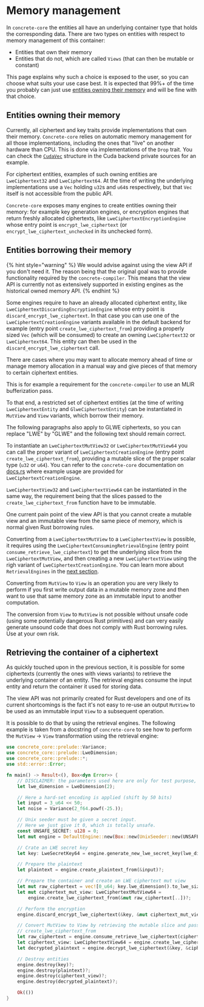 # Memory management

In `concrete-core` the entities all have an underlying container type that holds the corresponding data.
There are two types on entities with respect to memory management of this container:
- Entities that own their memory
- Entities that do not, which are called `Views` (that can then be mutable or constant)

This page explains why such a choice is exposed to the user, so you can choose what suits your use case best. It is expected that 99%+ of the time you probably can just use [entities owning their memory](#entities-owning-their-memory) and will be fine with that choice.

## Entities owning their memory

Currently, all ciphertext and key traits provide implementations that own their memory. 
`Concrete-core` relies on automatic memory management for all those implementations, including the ones that "live" on another hardware than CPU. 
This is done via implementations of the `Drop` trait. You can check the [`CudaVec`](concrete-core/src/backends/cuda/private/vec.rs) structure in the Cuda backend private sources for an example.

For ciphertext entities, examples of such owning entities are `LweCiphertext32` and `LweCiphertext64`. At the time of writing the underlying implementations use a `Vec` holding `u32`s and `u64`s respectively, but that `Vec` itself is not accessible from the public API. 

`Concrete-core` exposes many engines to create entities owning their memory: for example key generation engines, or encryption engines that return freshly allocated ciphertexts, like `LweCiphertextEncryptionEngine` whose entry point is `encrypt_lwe_ciphertext` (or `encrypt_lwe_ciphertext_unchecked` in its unchecked form). 

## Entities borrowing their memory

{% hint style="warning" %}
We would advise against using the view API if you don't need it. The reason being that the original goal was to provide functionality required by the `concrete-compiler`. This means that the view API is currently not as extensively supported in existing engines as the historical owned memory API.
{% endhint %}

Some engines require to have an already allocated ciphertext entity, like `LweCiphertextDiscardingEncryptionEngine` whose entry point is `discard_encrypt_lwe_ciphertext`. In that case you can use one of the `LweCiphertextCreationEngine` variants available in the default backend for example (entry point `create_lwe_ciphertext_from`) providing a properly sized `Vec` (which will be consumed) to create an owning `LweCiphertext32` or `LweCiphertext64`. This entity can then be used in the `discard_encrypt_lwe_ciphertext` call.

There are cases where you may want to allocate memory ahead of time or manage memory allocation in a manual way and give pieces of that memory to certain ciphertext entities.

This is for example a requirement for the `concrete-compiler` to use an MLIR bufferization pass.

To that end, a restricted set of ciphertext entities (at the time of writing `LweCiphertextEntity` and `GlweCiphertextEntity`) can be instantiated in `MutView` and `View` variants, which borrow their memory.

The following paragraphs also apply to GLWE ciphertexts, so you can replace "LWE" by "GLWE" and the following text should remain correct.

To instantiate an `LweCiphertextMutView32` or `LweCiphertextMutView64` you can call the proper variant of `LweCiphertextCreationEngine` (entry point `create_lwe_ciphertext_from`), providing a mutable slice of the proper scalar type (`u32` or `u64`). You can refer to the `concrete-core` documentation on [docs.rs](https://docs.rs) where example usage are provided for `LweCiphertextCreationEngine`.

`LweCiphertextView32` and `LweCiphertextView64` can be instantiated in the same way, the requirement being that the slices passed to the `create_lwe_ciphertext_from` function have to be immutable.

One current pain point of the view API is that you cannot create a mutable view and an immutable view from the same piece of memory, which is normal given Rust borrowing rules.

Converting from a `LweCiphertextMutView` to a `LweCiphertextView` is possible, it requires using the `LweCiphertextConsumingRetrievalEngine` (entry point `consume_retrieve_lwe_ciphertext`) to get the underlying slice from the `LweCiphertextMutView`, and then creating a new `LweCiphertextView` using the righ variant of `LweCiphertextCreationEngine`. You can learn more about `RetrievalEngines` in the [next section](#retrieving-the-container-of-a-ciphertext).

Converting from `MutView` to `View` is an operation you are very likely to perform if you first write output data in a mutable memory zone and then want to use that same memory zone as an immutable input to another computation.

The conversion from `View` to `MutView` is not possible without unsafe code (using some potentially dangerous Rust primitives) and can very easily generate unsound code that does not comply with Rust borrowing rules. Use at your own risk.

## Retrieving the container of a ciphertext

As quickly touched upon in the previous section, it is possible for some ciphertexts (currently the ones with views variants) to retrieve the underlying container of an entity. The retrieval engines consume the input entity and return the container it used for storing data.

The view API was not primarily created for Rust developers and one of its current shortcomings is the fact it's not easy to re-use an output `MutView` to be used as an immutable input `View` to a subsequent operation.

It is possible to do that by using the retrieval engines. The following example is taken from a docstring of `concrete-core` to see how to perform the `MutView` -> `View` transformation using the retrieval engine:

```rust
use concrete_core::prelude::Variance;
use concrete_core::prelude::LweDimension;
use concrete_core::prelude::*;
use std::error::Error;

fn main() -> Result<(), Box<dyn Error>> {
    // DISCLAIMER: the parameters used here are only for test purpose, and are not secure.
    let lwe_dimension = LweDimension(2);

    // Here a hard-set encoding is applied (shift by 50 bits)
    let input = 3_u64 << 50;
    let noise = Variance(2_f64.powf(-25.));

    // Unix seeder must be given a secret input.
    // Here we just give it 0, which is totally unsafe.
    const UNSAFE_SECRET: u128 = 0;
    let mut engine = DefaultEngine::new(Box::new(UnixSeeder::new(UNSAFE_SECRET)))?;

    // Crate an LWE secret key
    let key: LweSecretKey64 = engine.generate_new_lwe_secret_key(lwe_dimension)?;

    // Prepare the plaintext
    let plaintext = engine.create_plaintext_from(&input)?;

    // Prepare the container and create an LWE ciphertext mut view
    let mut raw_ciphertext = vec![0_u64; key.lwe_dimension().to_lwe_size().0];
    let mut ciphertext_mut_view: LweCiphertextMutView64 =
        engine.create_lwe_ciphertext_from(&mut raw_ciphertext[..])?;

    // Perform the encryption
    engine.discard_encrypt_lwe_ciphertext(&key, &mut ciphertext_mut_view, &plaintext, noise)?;

    // Convert MutView to View by retrieving the mutable slice and passing it as immutable to
    // create_lwe_ciphertext_from
    let raw_ciphertext = engine.consume_retrieve_lwe_ciphertext(ciphertext_mut_view)?;
    let ciphertext_view: LweCiphertextView64 = engine.create_lwe_ciphertext_from(&raw_ciphertext[..])?;
    let decrypted_plaintext = engine.decrypt_lwe_ciphertext(&key, &ciphertext_view)?;

    // Destroy entities
    engine.destroy(key)?;
    engine.destroy(plaintext)?;
    engine.destroy(ciphertext_view)?;
    engine.destroy(decrypted_plaintext)?;

    Ok(())
}
```
